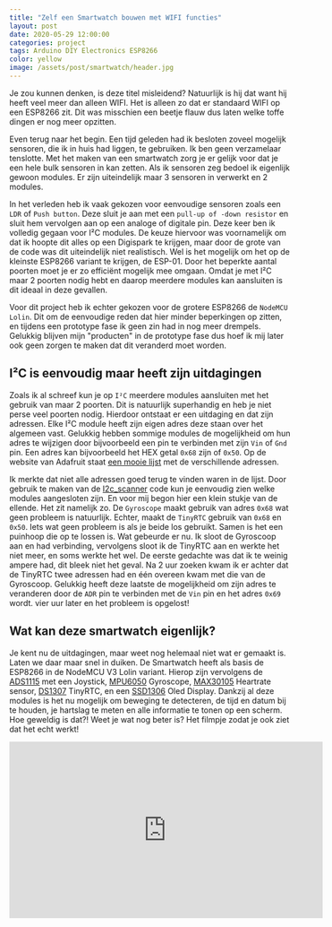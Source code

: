 ```yaml
---
title: "Zelf een Smartwatch bouwen met WIFI functies"
layout: post
date: 2020-05-29 12:00:00
categories: project
tags: Arduino DIY Electronics ESP8266
color: yellow
image: /assets/post/smartwatch/header.jpg
---
```


Je zou kunnen denken, is deze titel misleidend? Natuurlijk is hij dat want hij heeft veel meer dan alleen WIFI. Het is
alleen zo dat er standaard WIFI op een ESP8266 zit. Dit was misschien een beetje flauw dus laten welke toffe dingen er
nog meer opzitten.

Even terug naar het begin. Een tijd geleden had ik besloten zoveel mogelijk sensoren, die ik in huis had liggen, te
gebruiken. Ik ben geen verzamelaar tenslotte. Met het maken van een smartwatch zorg je er gelijk voor dat je een hele
bulk sensoren in kan zetten. Als ik sensoren zeg bedoel ik eigenlijk gewoon modules. Er zijn uiteindelijk maar 3
sensoren in verwerkt en 2 modules.

In het verleden heb ik vaak gekozen voor eenvoudige sensoren zoals een `LDR` of `Push button`. Deze sluit je aan met een
`pull-up of -down resistor` en sluit hem vervolgen aan op een analoge of digitale pin. Deze keer ben ik volledig gegaan
voor I²C modules. De keuze hiervoor was voornamelijk om dat ik hoopte dit alles op een Digispark te krijgen, maar door
de grote van de code was dit uiteindelijk niet realistisch. Wel is het mogelijk om het op de kleinste ESP8266 variant te
krijgen, de ESP-01. Door het beperkte aantal poorten moet je er zo efficiënt mogelijk mee omgaan. Omdat je met I²C maar
2 poorten nodig hebt en daarop meerdere modules kan aansluiten is dit ideaal in deze gevallen.

Voor dit project heb ik echter gekozen voor de grotere ESP8266 de `NodeMCU Lolin`. Dit om de eenvoudige reden dat hier
minder beperkingen op zitten, en tijdens een prototype fase ik geen zin had in nog meer drempels. Gelukkig blijven
mijn "producten" in de prototype fase dus hoef ik mij later ook geen zorgen te maken dat dit veranderd moet worden.

## I²C is eenvoudig maar heeft zijn uitdagingen

Zoals ik al schreef kun je op `I²C` meerdere modules aansluiten met het gebruik van maar 2 poorten. Dit is natuurlijk
superhandig en heb je niet perse veel poorten nodig. Hierdoor ontstaat er een uitdaging en dat zijn adressen. Elke I²C
module heeft zijn eigen adres deze staan over het algemeen vast. Gelukkig hebben sommige modules de mogelijkheid om hun
adres te wijzigen door bijvoorbeeld een pin te verbinden met zijn `Vin` of `Gnd` pin. Een adres kan bijvoorbeeld het HEX
getal `0x68` zijn of `0x50`. Op de website van Adafruit
staat [een mooie lijst](https://learn.adafruit.com/i2c-addresses/the-list)
met de verschillende adressen.

Ik merkte dat niet alle adressen goed terug te vinden waren in de lijst. Door gebruik te maken van de
[I2c_scanner](https://playground.arduino.cc/Main/I2cScanner/) code kun je eenvoudig zien welke modules aangesloten zijn.
En voor mij begon hier een klein stukje van de ellende. Het zit namelijk zo. De `Gyroscope` maakt gebruik van adres
`0x68`
wat geen probleem is natuurlijk. Echter, maakt de `TinyRTC` gebruik van `0x68` en `0x50`. Iets wat geen probleem is als
je
beide los gebruikt. Samen is het een puinhoop die op te lossen is. Wat gebeurde er nu. Ik sloot de Gyroscoop aan en had
verbinding, vervolgens sloot ik de TinyRTC aan en werkte het niet meer, en soms werkte het wel. De eerste gedachte was
dat ik te weinig ampere had, dit bleek niet het geval. Na 2 uur zoeken kwam ik er achter dat de TinyRTC twee adressen
had en één overeen kwam met die van de Gyroscoop. Gelukkig heeft deze laatste de mogelijkheid om zijn adres te
veranderen door de `ADR` pin te verbinden met de `Vin` pin en het adres `0x69` wordt. vier uur later en het probleem is
opgelost!

## Wat kan deze smartwatch eigenlijk?

Je kent nu de uitdagingen, maar weet nog helemaal niet wat er gemaakt is. Laten we daar maar snel in duiken. De
Smartwatch heeft als basis de ESP8266 in de NodeMCU V3 Lolin variant. Hierop zijn vervolgens
de [ADS1115]((https://www.adafruit.com/product/1085)) met een
Joystick, [MPU6050](https://www.tinytronics.nl/nl/sensoren/accelerometer-gyro/mpu-6050-accelerometer-en-gyroscope-3-axis-module-3.3v-5v)
Gyroscope, [MAX30105](https://nl.aliexpress.com/w/wholesale-MAX30105.html) Heartrate
sensor, [DS1307](https://www.tinytronics.nl/nl/sensoren/tijd/open-smart-ds1307-rtc-module-i2c-incl.-batterij) TinyRTC,
en een [SSD1306](https://nl.aliexpress.com/w/wholesale-ssd1306-oled.html) Oled Display. Dankzij al deze modules is het
nu mogelijk om beweging te detecteren, de tijd en datum bij te houden, je hartslag te meten en alle informatie te tonen
op een scherm. Hoe geweldig is dat?! Weet je wat nog beter is? Het filmpje zodat je ook ziet dat het echt werkt!

<div class="post__video--container">
    <iframe width="560" height="315" src="https://www.youtube.com/embed/YIbEhayBxiE?si=OS7Opu4htkVLKANT" title="YouTube video player" frameborder="0" allow="accelerometer; autoplay; clipboard-write; encrypted-media; gyroscope; picture-in-picture; web-share" referrerpolicy="strict-origin-when-cross-origin" allowfullscreen></iframe>
</div>